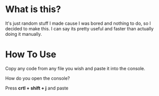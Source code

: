 # What is this?
It's just random stuff I made cause I was bored and nothing to do, so I decided to make this. I can say its pretty useful and faster than actually doing it manually.

# How To Use
Copy any code from any file you wish and paste it into the console. 

How do you open the console? 

Press __crtl + shift + j__ and paste
